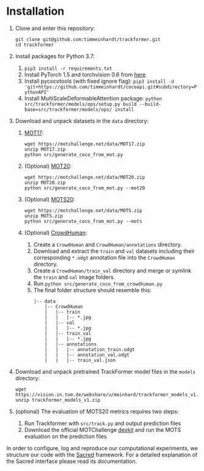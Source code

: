 # Installation

1. Clone and enter this repository:
    ```
    git clone git@github.com:timmeinhardt/trackformer.git
    cd trackformer
    ```

2. Install packages for Python 3.7:

    1. `pip3 install -r requirements.txt`
    2. Install PyTorch 1.5 and torchvision 0.6 from [here](https://pytorch.org/get-started/previous-versions/#v150).
    3. Install pycocotools (with fixed ignore flag): `pip3 install -U 'git+https://github.com/timmeinhardt/cocoapi.git#subdirectory=PythonAPI'`
    5. Install MultiScaleDeformableAttention package: `python src/trackformer/models/ops/setup.py build --build-base=src/trackformer/models/ops/ install`

3. Download and unpack datasets in the `data` directory:

    1. [MOT17](https://motchallenge.net/data/MOT17/):

        ```
        wget https://motchallenge.net/data/MOT17.zip
        unzip MOT17.zip
        python src/generate_coco_from_mot.py
        ```

    2. (Optional) [MOT20](https://motchallenge.net/data/MOT20/):

        ```
        wget https://motchallenge.net/data/MOT20.zip
        unzip MOT20.zip
        python src/generate_coco_from_mot.py --mot20
        ```

    3. (Optional) [MOTS20](https://motchallenge.net/data/MOTS/):

        ```
        wget https://motchallenge.net/data/MOTS.zip
        unzip MOTS.zip
        python src/generate_coco_from_mot.py --mots
        ```

    4. (Optional) [CrowdHuman](https://www.crowdhuman.org/download.html):

        1. Create a `CrowdHuman` and `CrowdHuman/annotations` directory.
        2. Download and extract the `train` and `val` datasets including their corresponding `*.odgt` annotation file into the `CrowdHuman` directory.
        3. Create a `CrowdHuman/train_val` directory and merge or symlink the `train` and `val` image folders.
        4. Run `python src/generate_coco_from_crowdhuman.py`
        5. The final folder structure should resemble this:
            ~~~
            |-- data
                |-- CrowdHuman
                |   |-- train
                |   |   |-- *.jpg
                |   |-- val
                |   |   |-- *.jpg
                |   |-- train_val
                |   |   |-- *.jpg
                |   |-- annotations
                |   |   |-- annotation_train.odgt
                |   |   |-- annotation_val.odgt
                |   |   |-- train_val.json
            ~~~

3. Download and unpack pretrained TrackFormer model files in the `models` directory:

    ```
    wget https://vision.in.tum.de/webshare/u/meinhard/trackformer_models_v1.zip
    unzip trackformer_models_v1.zip
    ```

4. (optional) The evaluation of MOTS20 metrics requires two steps:
    1. Run Trackformer with `src/track.py` and output prediction files
    2. Download the official MOTChallenge [devkit](https://github.com/dendorferpatrick/MOTChallengeEvalKit) and run the MOTS evaluation on the prediction files

In order to configure, log and reproduce our computational experiments, we structure our code with the [Sacred](http://sacred.readthedocs.io/en/latest/index.html) framework. For a detailed explanation of the Sacred interface please read its documentation.
